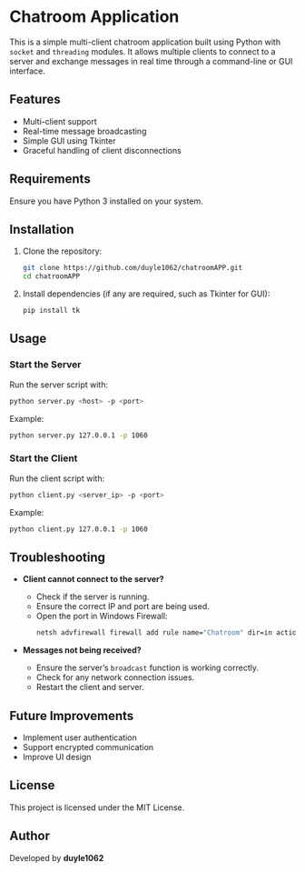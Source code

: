 # Chatroom Application

This is a simple multi-client chatroom application built using Python with `socket` and `threading` modules. It allows multiple clients to connect to a server and exchange messages in real time through a command-line or GUI interface.

## Features
- Multi-client support
- Real-time message broadcasting
- Simple GUI using Tkinter
- Graceful handling of client disconnections

## Requirements
Ensure you have Python 3 installed on your system.

## Installation
1. Clone the repository:
   ```sh
   git clone https://github.com/duyle1062/chatroomAPP.git
   cd chatroomAPP
   ```
2. Install dependencies (if any are required, such as Tkinter for GUI):
   ```sh
   pip install tk
   ```

## Usage

### Start the Server
Run the server script with:
```sh
python server.py <host> -p <port>
```
Example:
```sh
python server.py 127.0.0.1 -p 1060
```

### Start the Client
Run the client script with:
```sh
python client.py <server_ip> -p <port>
```
Example:
```sh
python client.py 127.0.0.1 -p 1060
```

## Troubleshooting
- **Client cannot connect to the server?**
  - Check if the server is running.
  - Ensure the correct IP and port are being used.
  - Open the port in Windows Firewall:
    ```sh
    netsh advfirewall firewall add rule name="Chatroom" dir=in action=allow protocol=TCP localport=1060
    ```

- **Messages not being received?**
  - Ensure the server’s `broadcast` function is working correctly.
  - Check for any network connection issues.
  - Restart the client and server.

## Future Improvements
- Implement user authentication
- Support encrypted communication
- Improve UI design

## License
This project is licensed under the MIT License.

## Author
Developed by **duyle1062**

